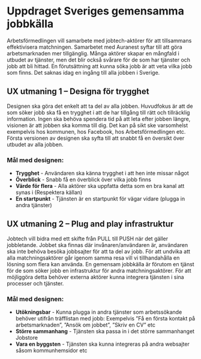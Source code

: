 # Uppdraget Sveriges gemensamma jobbkälla
Arbetsförmedlingen vill samarbete med jobtech-aktörer för att tillsammans effektivisera matchningen. Samarbetet med Auranest syftar till att göra arbetsmarknaden mer tillgänglig. Många aktörer skapar en mångfald i utbudet av tjänster, men det blir också svårare för de som har tjänster och jobb att bli hittad. En förutsättning att kunna söka jobb är att veta vilka jobb som finns. Det saknas idag en ingång till alla jobben i Sverige.
## UX utmaning 1 – Designa för trygghet
Designen ska göra det enkelt att ta del av alla jobben. Huvudfokus är att de som söker jobb ska få en trygghet i att de har tillgång till rätt och tillräcklig information. Ingen ska behöva spendera tid på att leta efter jobben längre, visionen är att jobben ska komma till dig. Det kan på sikt ske varsomhelst exempelvis hos kommunen, hos Facebook, hos Arbetsförmedlingen etc. Första versionen av designen ska syfta till att snabbt få en översikt över utbudet av alla jobben.
### Mål med designen:
- **Trygghet** - Användaren ska känna trygghet i att hen inte missar något
- **Överblick** - Snabb få en överblick över vilka jobb finns
- **Värde för flera** - Alla aktörer ska uppfatta detta som en bra kanal att synas i (Respektera källan)
- **En startpunkt** - Tjänsten är en startpunkt för vägar vidare (plugga in andra tjänster) 
## UX utmaning 2 – Plug and play infrastruktur
Jobtech vill bidra med ett skifte från PULL till PUSH när det gäller jobbletande. Jobbet ska finnas där invånaren/användaren är, användaren ska inte behöva besöka jobbsajter för att ta del av jobb. För att undvika att alla matchningsaktörer går igenom samma resa vill vi tillhandahålla en lösning som flera kan använda. En gemensam jobbkälla är förutom en tjänst för de som söker jobb en infrastruktur för andra matchningsaktörer. För att möjliggöra detta behöver externa aktörer kunna integrera tjänsten i sina processer och tjänster. 
### Mål med designen:
- **Utökningsbar** - Kunna plugga in andra tjänster som arbetssökande behöver utifrån träfflistan med jobb: Exempelvis ”Få en första kontakt på arbetsmarknaden”, ”Ansök om jobbet”, ”Skriv en CV” etc
- **Större sammanhang** - Tjänsten ska passa in i det större sammanhanget Jobstore
- **Vara en byggsten** - Tjänsten ska kunna integreras på andra websajter såsom kommunhemsidor etc

